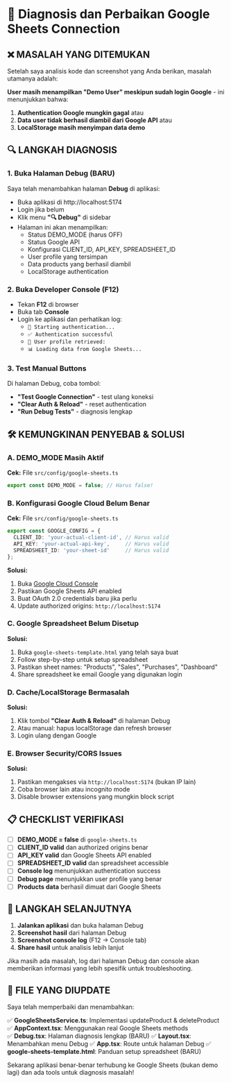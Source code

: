# 🔧 Diagnosis dan Perbaikan Google Sheets Connection

## ❌ MASALAH YANG DITEMUKAN

Setelah saya analisis kode dan screenshot yang Anda berikan, masalah utamanya adalah:

**User masih menampilkan "Demo User" meskipun sudah login Google** - ini menunjukkan bahwa:

1. **Authentication Google mungkin gagal** atau 
2. **Data user tidak berhasil diambil dari Google API** atau
3. **LocalStorage masih menyimpan data demo** 

## 🔍 LANGKAH DIAGNOSIS

### 1. Buka Halaman Debug (BARU)
Saya telah menambahkan halaman **Debug** di aplikasi:
- Buka aplikasi di http://localhost:5174
- Login jika belum
- Klik menu **"🔍 Debug"** di sidebar
- Halaman ini akan menampilkan:
  - Status DEMO_MODE (harus OFF)
  - Status Google API 
  - Konfigurasi CLIENT_ID, API_KEY, SPREADSHEET_ID
  - User profile yang tersimpan
  - Data products yang berhasil diambil
  - LocalStorage authentication

### 2. Buka Developer Console (F12)
- Tekan **F12** di browser
- Buka tab **Console**
- Login ke aplikasi dan perhatikan log:
  - `🔐 Starting authentication...`
  - `✅ Authentication successful`
  - `👤 User profile retrieved:`
  - `📊 Loading data from Google Sheets...`

### 3. Test Manual Buttons
Di halaman Debug, coba tombol:
- **"Test Google Connection"** - test ulang koneksi
- **"Clear Auth & Reload"** - reset authentication
- **"Run Debug Tests"** - diagnosis lengkap

## 🛠️ KEMUNGKINAN PENYEBAB & SOLUSI

### A. DEMO_MODE Masih Aktif
**Cek:** File `src/config/google-sheets.ts`
```typescript
export const DEMO_MODE = false; // Harus false!
```

### B. Konfigurasi Google Cloud Belum Benar
**Cek:** File `src/config/google-sheets.ts`
```typescript
export const GOOGLE_CONFIG = {
  CLIENT_ID: 'your-actual-client-id', // Harus valid
  API_KEY: 'your-actual-api-key',     // Harus valid  
  SPREADSHEET_ID: 'your-sheet-id'     // Harus valid
};
```

**Solusi:**
1. Buka [Google Cloud Console](https://console.cloud.google.com/)
2. Pastikan Google Sheets API enabled
3. Buat OAuth 2.0 credentials baru jika perlu
4. Update authorized origins: `http://localhost:5174`

### C. Google Spreadsheet Belum Disetup
**Solusi:**
1. Buka `google-sheets-template.html` yang telah saya buat
2. Follow step-by-step untuk setup spreadsheet
3. Pastikan sheet names: "Products", "Sales", "Purchases", "Dashboard"
4. Share spreadsheet ke email Google yang digunakan login

### D. Cache/LocalStorage Bermasalah
**Solusi:**
1. Klik tombol **"Clear Auth & Reload"** di halaman Debug
2. Atau manual: hapus localStorage dan refresh browser
3. Login ulang dengan Google

### E. Browser Security/CORS Issues
**Solusi:**
1. Pastikan mengakses via `http://localhost:5174` (bukan IP lain)
2. Coba browser lain atau incognito mode
3. Disable browser extensions yang mungkin block script

## 📋 CHECKLIST VERIFIKASI

- [ ] **DEMO_MODE = false** di `google-sheets.ts`
- [ ] **CLIENT_ID valid** dan authorized origins benar
- [ ] **API_KEY valid** dan Google Sheets API enabled
- [ ] **SPREADSHEET_ID valid** dan spreadsheet accessible
- [ ] **Console log** menunjukkan authentication success
- [ ] **Debug page** menunjukkan user profile yang benar
- [ ] **Products data** berhasil dimuat dari Google Sheets

## 🎯 LANGKAH SELANJUTNYA

1. **Jalankan aplikasi** dan buka halaman Debug
2. **Screenshot hasil** dari halaman Debug 
3. **Screenshot console log** (F12 → Console tab)
4. **Share hasil** untuk analisis lebih lanjut

Jika masih ada masalah, log dari halaman Debug dan console akan memberikan informasi yang lebih spesifik untuk troubleshooting.

## 📁 FILE YANG DIUPDATE

Saya telah memperbaiki dan menambahkan:

✅ **GoogleSheetsService.ts**: Implementasi updateProduct & deleteProduct
✅ **AppContext.tsx**: Menggunakan real Google Sheets methods  
✅ **Debug.tsx**: Halaman diagnosis lengkap (BARU)
✅ **Layout.tsx**: Menambahkan menu Debug
✅ **App.tsx**: Route untuk halaman Debug
✅ **google-sheets-template.html**: Panduan setup spreadsheet (BARU)

Sekarang aplikasi benar-benar terhubung ke Google Sheets (bukan demo lagi) dan ada tools untuk diagnosis masalah!
